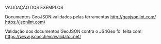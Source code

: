 VALIDAÇÃO DOS EXEMPLOS


Documentos GeoJSON validados pelas ferramentas
http://geojsonlint.com/
https://jsonlint.com/




Validação dos documentos GeoJSON contra o JS4Geo foi feita com:
https://www.jsonschemavalidator.net/
